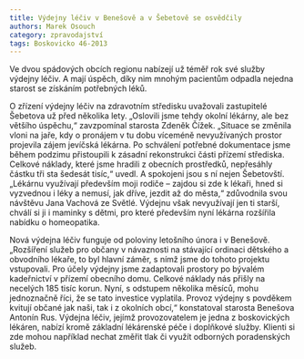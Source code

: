 ```yaml
---
title: Výdejny léčiv v Benešově a v Šebetově se osvědčily
authors: Marek Osouch
category: zpravodajství
tags: Boskovicko 46-2013
---
```


Ve dvou spádových obcích regionu nabízejí už téměř rok své služby výdejny léčiv. A mají úspěch, díky nim mnohým pacientům odpadla nejedna starost se získáním potřebných léků.

O zřízení výdejny léčiv na zdravotním středisku uvažovali zastupitelé Šebetova už před několika lety. „Oslovili jsme tehdy okolní lékárny, ale bez většího úspěchu,“ zavzpomínal starosta Zdeněk Čížek. „Situace se změnila vloni na jaře, kdy o pronájem v tu dobu víceméně nevyužívaných prostor projevila zájem jevíčská lékárna. Po schválení potřebné dokumentace jsme během podzimu přistoupili k zásadní rekonstrukci části přízemí střediska. Celkové náklady, které jsme hradili z obecních prostředků, nepřesáhly částku tři sta šedesát tisíc,“ uvedl. A spokojeni jsou s ní nejen Šebetovští. „Lékárnu využívají především moji rodiče – zajdou si zde k lékaři, hned si vyzvednou i léky a nemusí, jak dříve, jezdit až do města,“ zdůvodnila svou návštěvu Jana Vachová ze Světlé. Výdejnu však nevyužívají jen ti starší, chválí si ji i maminky s dětmi, pro které především nyní lékárna rozšířila nabídku o homeopatika.

Nová výdejna léčiv funguje od poloviny letošního února i v Benešově. „Rozšíření služeb pro občany v návaznosti na stávající ordinaci dětského a obvodního lékaře, to byl hlavní záměr, s nímž jsme do tohoto projektu vstupovali. Pro účely výdejny jsme zadaptovali prostory po bývalém kadeřnictví v přízemí obecního domu. Celkové náklady nás přišly na necelých 185 tisíc korun. Nyní, s odstupem několika měsíců, mohu jednoznačně říci, že se tato investice vyplatila. Provoz výdejny s povděkem kvitují občané jak naši, tak i z okolních obcí,“ konstatoval starosta Benešova Antonín Rus. Výdejna léčiv, jejímž provozovatelem je jedna z boskovických lékáren, nabízí kromě základní lékárenské péče i doplňkové služby. Klienti si zde mohou například nechat změřit tlak či využít odborných poradenských služeb.
